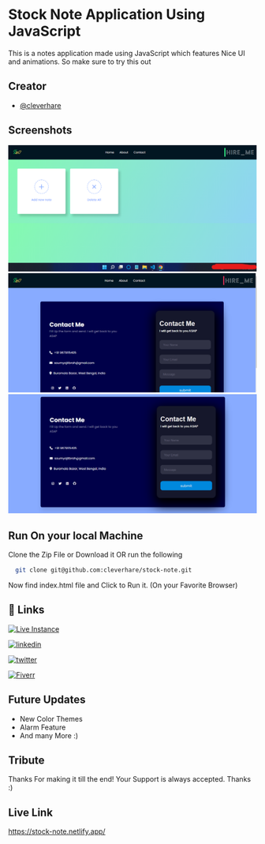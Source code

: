 
# Stock Note Application Using JavaScript
This is a notes application made using JavaScript which features Nice UI and animations. So make sure to try this out

## Creator

- [@cleverhare](https://www.github.com/cleverhare)


## Screenshots
![App Screenshot](media/screenshot4.png)
![App Screenshot](media/screenshot2.png)
![App Screenshot](media/screenshot3.png)

## Run On your local Machine

Clone the Zip File or Download it
OR run the following
```bash
  git clone git@github.com:cleverhare/stock-note.git
```
Now find index.html file and Click to Run it.  (On your Favorite Browser)
    
## 🔗 Links
[![Live Instance](https://img.shields.io/badge/Live_Instance-000?style=for-the-badge&logo=ko-fi&logoColor=white)](https://stock-note.netlify.app/)

[![linkedin](https://img.shields.io/badge/linkedin-0A66C2?style=for-the-badge&logo=linkedin&logoColor=white)](https://www.linkedin.com/in/soumyajit-brahma-b665b4231/)

[![twitter](https://img.shields.io/badge/twitter-1DA1F2?style=for-the-badge&logo=twitter&logoColor=white)](https://twitter.com/scaresteeler)

[![Fiverr](https://img.shields.io/badge/Fiverr-3ea088?style=for-the-badge&logo=fiverr&logoColor=white)](https://fiverr.com/cleverhare)


## Future Updates
- New Color Themes
- Alarm Feature
- And many More :)

## Tribute

Thanks For making it till the end! Your Support is always accepted. Thanks :)

## Live Link

https://stock-note.netlify.app/


